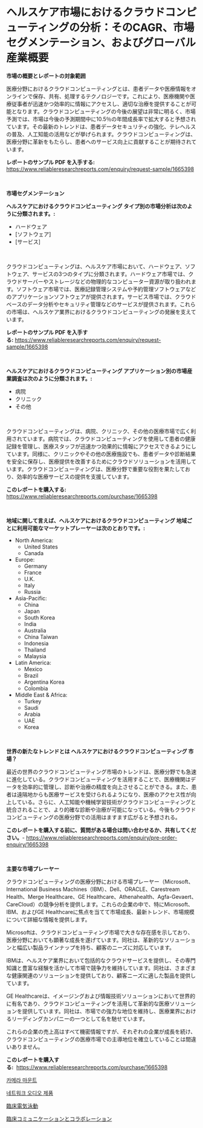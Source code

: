 <p><h1>ヘルスケア市場におけるクラウドコンピューティングの分析：そのCAGR、市場セグメンテーション、およびグローバル産業概要</h1></p><p><strong>市場の概要とレポートの対象範囲</strong></p>
<p><p>医療分野におけるクラウドコンピューティングとは、患者データや医療情報をオンラインで保存、共有、処理するテクノロジーです。これにより、医療機関や医療従事者が迅速かつ効率的に情報にアクセスし、適切な治療を提供することが可能となります。クラウドコンピューティングの今後の展望は非常に明るく、市場予測では、市場は今後の予測期間中に10.5％の年間成長率で拡大すると予想されています。その最新のトレンドは、患者データセキュリティの強化、テレヘルスの普及、人工知能の活用などが挙げられます。クラウドコンピューティングは、医療分野に革新をもたらし、患者へのサービス向上に貢献することが期待されています。</p></p>
<p><strong>レポートのサンプル PDF を入手する:</strong> <a href="https://www.reliableresearchreports.com/enquiry/request-sample/1665398">https://www.reliableresearchreports.com/enquiry/request-sample/1665398</a></p>
<p>&nbsp;</p>
<p><strong>市場セグメンテーション</strong></p>
<p><strong>ヘルスケアにおけるクラウドコンピューティング タイプ別の市場分析は次のように分類されます。:</strong></p>
<p><ul><li>ハードウェア</li><li>[ソフトウェア]</li><li>[サービス]</li></ul></p>
<p>&nbsp;</p>
<p><p>クラウドコンピューティングは、ヘルスケア市場において、ハードウェア、ソフトウェア、サービスの3つのタイプに分類されます。ハードウェア市場では、クラウドサーバーやストレージなどの物理的なコンピューター資源が取り扱われます。ソフトウェア市場では、医療記録管理システムや予約管理ソフトウェアなどのアプリケーションソフトウェアが提供されます。サービス市場では、クラウドベースのデータ分析やセキュリティ管理などのサービスが提供されます。これらの市場は、ヘルスケア業界におけるクラウドコンピューティングの発展を支えています。</p></p>
<p><strong>レポートのサンプル PDF を入手する:</strong>&nbsp;<a href="https://www.reliableresearchreports.com/enquiry/request-sample/1665398">https://www.reliableresearchreports.com/enquiry/request-sample/1665398</a></p>
<p>&nbsp;</p>
<p><strong> ヘルスケアにおけるクラウドコンピューティング アプリケーション別の市場産業調査は次のように分類されます。:</strong></p>
<p><ul><li>病院</li><li>クリニック</li><li>その他</li></ul></p>
<p>&nbsp;</p>
<p><p>クラウドコンピューティングは、病院、クリニック、その他の医療市場で広く利用されています。病院では、クラウドコンピューティングを使用して患者の健康記録を管理し、医療スタッフが迅速かつ効果的に情報にアクセスできるようにしています。同様に、クリニックやその他の医療施設でも、患者データや診断結果を安全に保存し、医療提供を改善するためにクラウドソリューションを活用しています。クラウドコンピューティングは、医療分野で重要な役割を果たしており、効率的な医療サービスの提供を支援しています。</p></p>
<p><strong>このレポートを購入する:</strong>&nbsp; <a href="https://www.reliableresearchreports.com/purchase/1665398">https://www.reliableresearchreports.com/purchase/1665398</a></p>
<p>&nbsp;</p>
<p><strong>地域に関して言えば、ヘルスケアにおけるクラウドコンピューティング 地域ごとに利用可能なマーケットプレーヤーは次のとおりです。:</strong></p>
<p><ul>
    <li>
        North America:
        <ul>
            <li>United States</li>
            <li>Canada</li>
        </ul>
    </li>
    <li>
        Europe:
        <ul>
            <li>Germany</li>
            <li>France</li>
            <li>U.K.</li>
            <li>Italy</li>
            <li>Russia</li>
        </ul>
    </li>
    <li>
        Asia-Pacific:
        <ul>
            <li>China</li>
            <li>Japan</li>
            <li>South Korea</li>
            <li>India</li>
            <li>Australia</li>
            <li>China Taiwan</li>
            <li>Indonesia</li>
            <li>Thailand</li>
            <li>Malaysia</li>
        </ul>
    </li>
    <li>
        Latin America:
        <ul>
            <li>Mexico</li>
            <li>Brazil</li>
            <li>Argentina Korea</li>
            <li>Colombia</li>
        </ul>
    </li>
    <li>
        Middle East & Africa:
        <ul>
            <li>Turkey</li>
            <li>Saudi</li>
            <li>Arabia</li>
            <li>UAE</li>
            <li>Korea</li>
        </ul>
    </li>
    </ul></p>
<p>&nbsp;</p>
<p><strong>世界の新たなトレンドとは ヘルスケアにおけるクラウドコンピューティング 市場？</strong></p>
<p><p>最近の世界のクラウドコンピューティング市場のトレンドは、医療分野でも急速に進化している。クラウドコンピューティングを活用することで、医療機関はデータを効率的に管理し、診断や治療の精度を向上させることができる。また、患者は遠隔地からも医療サービスを受けられるようになり、医療のアクセス性が向上している。さらに、人工知能や機械学習技術がクラウドコンピューティングと統合されることで、より的確な診断や治療が可能になっている。今後もクラウドコンピューティングの医療分野での活用はますます広がると予想される。</p></p>
<p><strong>このレポートを購入する前に、質問がある場合は問い合わせるか、共有してください。</strong>- <a href="https://www.reliableresearchreports.com/enquiry/pre-order-enquiry/1665398">https://www.reliableresearchreports.com/enquiry/pre-order-enquiry/1665398</a></p>
<p>&nbsp;</p>
<p><strong>主要な市場プレーヤー</strong></p>
<p><p>クラウドコンピューティングの医療分野における市場プレーヤー（Microsoft、International Business Machines（IBM）、Dell、ORACLE、Carestream Health、Merge Healthcare、GE Healthcare、Athenahealth、Agfa-Gevaert、CareCloud）の競争分析を提供します。これらの企業の中で、特にMicrosoft、IBM、およびGE Healthcareに焦点を当てて市場成長、最新トレンド、市場規模について詳細な情報を提供します。</p><p>Microsoftは、クラウドコンピューティング市場で大きな存在感を示しており、医療分野においても顕著な成長を遂げています。同社は、革新的なソリューションと幅広い製品ラインナップを持ち、顧客のニーズに対応しています。</p><p>IBMは、ヘルスケア業界において包括的なクラウドサービスを提供し、その専門知識と豊富な経験を活かして市場で競争力を維持しています。同社は、さまざまな健康関連のソリューションを提供しており、顧客ニーズに適した製品を提供しています。</p><p>GE Healthcareは、イメージングおよび情報技術ソリューションにおいて世界的に有名であり、クラウドコンピューティングを活用して革新的な医療ソリューションを提供しています。同社は、市場での強力な地位を維持し、医療業界におけるリーディングカンパニーの一つとして名を馳せています。</p><p>これらの企業の売上高はすべて機密情報ですが、それぞれの企業が成長を続け、クラウドコンピューティングの医療市場での主導地位を確立していることは間違いありません。</p></p>
<p><strong>このレポートを購入する:</strong>&nbsp;&nbsp;<a href="https://www.reliableresearchreports.com/purchase/1665398">https://www.reliableresearchreports.com/purchase/1665398</a></p>
<p><p><a href="https://medium.com/@bubblebutt879567/%EC%B9%B4%EB%A9%94%EB%9D%BC-%EB%A7%88%EC%9A%B4%ED%8A%B8-%EC%8B%9C%EC%9E%A5-%EC%A1%B0%EC%82%AC-%EB%B3%B4%EA%B3%A0%EC%84%9C-%EA%B7%B8-%EC%97%AD%EC%82%AC-%EB%B0%8F-2024%EB%85%84%EB%B6%80%ED%84%B0-2031%EB%85%84%EA%B9%8C%EC%A7%80%EC%9D%98-%EC%98%88%EC%B8%A1-bc5a68b46311">카메라 마운트</a></p><p><a href="https://medium.com/@ukaszduda1/%EB%84%A4%ED%8A%B8%EC%9B%8C%ED%81%AC-%EC%98%A4%EB%94%94%EC%98%A4-%EC%A0%9C%ED%92%88-%EC%8B%9C%EC%9E%A5-%EC%84%B1%EA%B3%B5%EC%A0%81%EC%9D%B8-%EB%B9%84%EC%A6%88%EB%8B%88%EC%8A%A4-%EC%A0%84%EB%9E%B5%EC%9D%98-%ED%95%B5%EC%8B%AC-%EC%9A%94%EC%86%8C-%EC%98%88%EC%B8%A1-2031%EB%85%84%EA%B9%8C%EC%A7%80-9608f78dfb24">네트워크 오디오 제품</a></p><p><a href="https://github.com/RodHoppe07/Market-Research-Report-List-1/blob/main/430298514697.md">臨床電気泳動</a></p><p><a href="https://github.com/laurenreichert/Market-Research-Report-List-1/blob/main/885645214696.md">臨床コミュニケーションとコラボレーション</a></p></p>